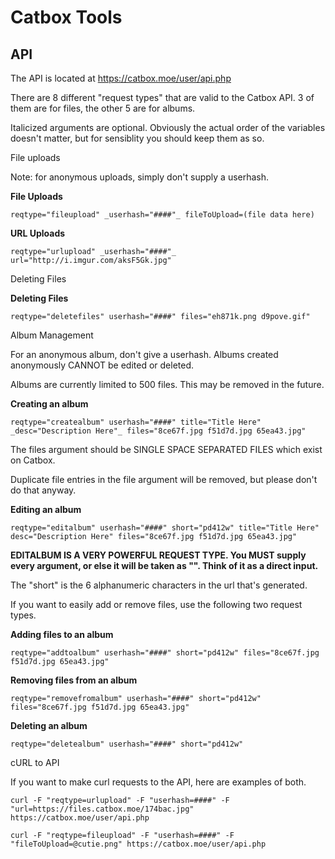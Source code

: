 # Catbox Tools

## API

The API is located at https://catbox.moe/user/api.php

There are 8 different "request types" that are valid to the Catbox API. 3 of them are for files, the other 5 are for albums.

Italicized arguments are optional. Obviously the actual order of the variables doesn't matter, but for sensiblity you should keep them as so.

File uploads

Note: for anonymous uploads, simply don't supply a userhash.

**File Uploads**

`reqtype="fileupload" _userhash="####"_ fileToUpload=(file data here)`

**URL Uploads**

`reqtype="urlupload" _userhash="####"_ url="http://i.imgur.com/aksF5Gk.jpg"`

Deleting Files

**Deleting Files**

`reqtype="deletefiles" userhash="####" files="eh871k.png d9pove.gif"`

Album Management

For an anonymous album, don't give a userhash. Albums created anonymously CANNOT be edited or deleted.

Albums are currently limited to 500 files. This may be removed in the future.

**Creating an album**

`reqtype="createalbum" userhash="####" title="Title Here" _desc="Description Here"_ files="8ce67f.jpg f51d7d.jpg 65ea43.jpg"`

The files argument should be SINGLE SPACE SEPARATED FILES which exist on Catbox.

Duplicate file entries in the file argument will be removed, but please don't do that anyway.

**Editing an album**

`reqtype="editalbum" userhash="####" short="pd412w" title="Title Here" desc="Description Here" files="8ce67f.jpg f51d7d.jpg 65ea43.jpg"`

**EDITALBUM IS A VERY POWERFUL REQUEST TYPE. You MUST supply every argument, or else it will be taken as "". Think of it as a direct input.**

The "short" is the 6 alphanumeric characters in the url that's generated.

If you want to easily add or remove files, use the following two request types.

**Adding files to an album**

`reqtype="addtoalbum" userhash="####" short="pd412w" files="8ce67f.jpg f51d7d.jpg 65ea43.jpg"`

**Removing files from an album**

`reqtype="removefromalbum" userhash="####" short="pd412w" files="8ce67f.jpg f51d7d.jpg 65ea43.jpg"`

**Deleting an album**

`reqtype="deletealbum" userhash="####" short="pd412w"`

cURL to API

If you want to make curl requests to the API, here are examples of both.

`curl -F "reqtype=urlupload" -F "userhash=####" -F "url=https://files.catbox.moe/174bac.jpg" https://catbox.moe/user/api.php`

`curl -F "reqtype=fileupload" -F "userhash=####" -F "fileToUpload=@cutie.png" https://catbox.moe/user/api.php`
